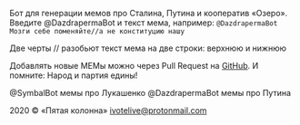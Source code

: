 Бот для генерации мемов про Сталина, Путина и кооператив «Озеро». Введите @DazdrapermaBot и текст мема, например: 
`@DazdrapermaBot Мозги себе поменяйте//а не конституцию нашу`

Две черты // разобьют текст мема на две строки: верхнюю и нижнюю

Добавлять новые МЕМы можно через Pull Request на [GitHub](https://github.com/wearethe99/meme). И помните: Народ и партия едины!

@SymbalBot мемы про Лукашенко
@DazdrapermaBot мемы про Путина

2020 © «Пятая колонна» ivotelive@protonmail.com